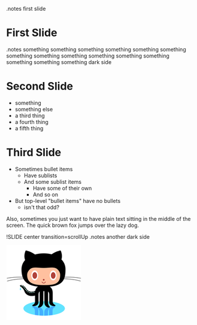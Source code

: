 <!SLIDE title-slide>
.notes first slide

# First Slide #

<!SLIDE bullets incremental transition=fade>
.notes something something something something something something something something something something something something something something something dark side

# Second Slide #

* something
* something else
* a third thing
* a fourth thing
* a fifth thing

<!SLIDE bullets>
# Third Slide

* Sometimes bullet items
  * Have sublists
  * And some sublist items
    * Have some of their own
    * And so on
* But top-level "bullet items" have no bullets
  * isn't that odd?

Also, sometimes you just want to have plain text sitting in the middle
of the screen. The quick brown fox jumps over the lazy dog.

!SLIDE center transition=scrollUp
.notes another dark side

![octocat](octocat.png)
